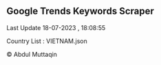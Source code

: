 

## Google Trends Keywords Scraper 
 
Last Update 18-07-2023 , 18:08:55

Country List :
VIETNAM.json



© Abdul Muttaqin 
